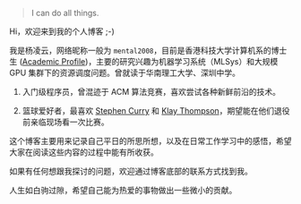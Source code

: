 > I can do all things.

Hi，欢迎来到我的个人博客 ;-)

我是杨凌云，网络昵称一般为 `mental2008`，目前是香港科技大学计算机系的博士生 ([Academic Profile](https://www.lingyunyang.com/))，主要的研究兴趣为机器学习系统（MLSys）和大规模 GPU 集群下的资源调度问题。曾就读于华南理工大学、深圳中学。

1. 入门级程序员，曾混迹于 ACM 算法竞赛，喜欢尝试各种新鲜前沿的技术。

2. 篮球爱好者，最喜欢 [Stephen Curry](https://en.wikipedia.org/wiki/Stephen_Curry) 和 [Klay Thompson](https://en.wikipedia.org/wiki/Klay_Thompson)，期望能在他们退役前亲临现场看一次比赛。

这个博客主要用来记录自己平日的所思所想，以及在日常工作学习中的感悟，希望大家在阅读这些内容的过程中能有所收获。

如果有任何想跟我探讨的问题，欢迎通过博客底部的联系方式找到我。

人生如白驹过隙，希望自己能为热爱的事物做出一些微小的贡献。
